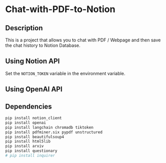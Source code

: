 # Chat-with-PDF-to-Notion

## Description
This is a project that allows you to chat with PDF / Webpage and then save the chat history to Notion Database.


## Using Notion API

Set the `NOTION_TOKEN` variable in the environment variable.

## Using OpenAI API


## Dependencies
```bash
pip install notion_client
pip install openai
pip install langchain chromadb tiktoken
pip install pdfminer.six pypdf unstructured
pip install beautifulsoup4
pip install html5lib
pip install arxiv
pip install questionary
# pip install inquirer
```


